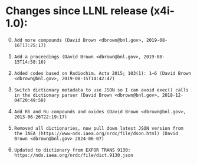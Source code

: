 # Changes since LLNL release (x4i-1.0):

0.     Add more compounds (David Brown <dbrown@bnl.gov>, 2019-08-16T17:25:17)
1.     Add a proceedings (David Brown <dbrown@bnl.gov>, 2019-08-15T14:58:16)
2.     Added codes based on Radiochim. Acta 2015; 103(1): 1–6 (David Brown <dbrown@bnl.gov>, 2019-08-15T14:42:47)
3.     Switch dictionary metadata to use JSON so I can avoid exec() calls in the dictionary parser (David Brown <dbrown@bnl.gov>, 2018-12-04T20:49:58)
4.     Add Rh and Ru compounds and oxides (David Brown <dbrown@bnl.gov>, 2013-06-26T22:19:17)
5.     Removed all dictionaries, now pull down latest JSON version from the IAEA (https://www-nds.iaea.org/nrdc/file/dson.html) (David Brown <dbrown@bnl.gov> 2024-06-07)
6.     Updated to dictionary from EXFOR TRANS 9130: https://nds.iaea.org/nrdc/file/dict.9130.json
